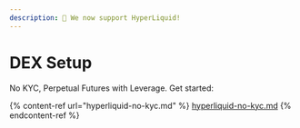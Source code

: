 ```yaml
---
description: 🚀 We now support HyperLiquid!
---
```


# DEX Setup

No KYC, Perpetual Futures with Leverage. Get started:

{% content-ref url="hyperliquid-no-kyc.md" %}
[hyperliquid-no-kyc.md](hyperliquid-no-kyc.md)
{% endcontent-ref %}
